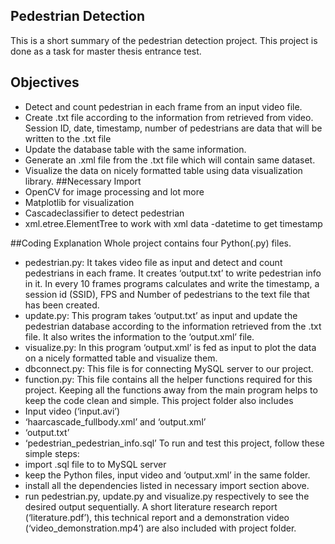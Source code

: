 ## Pedestrian Detection
This is a short summary of the pedestrian detection project. This project is done as a task for master thesis entrance test.
## Objectives
- Detect and count pedestrian in each frame from an input video file.
- Create .txt file according to the information from retrieved from video. Session ID, date, timestamp, number of pedestrians are data that will be written to the .txt file
- Update the database table with the same information.
- Generate an .xml file from the .txt file which will contain same dataset.
- Visualize the data on nicely formatted table using data visualization library.
##Necessary Import
- OpenCV for image processing and lot more
- Matplotlib for visualization
- Cascadeclassifier to detect pedestrian
- xml.etree.ElementTree to work with xml data
-datetime to get timestamp
  
##Coding Explanation
Whole project contains four Python(.py) files.
- pedestrian.py: It takes video file as input and detect and count pedestrians in each frame. It creates ‘output.txt’ to write pedestrian info in it. In every 10 frames programs calculates and write the timestamp, a session id (SSID), FPS and Number of pedestrians to the text file that has been created.
- update.py: This program takes ‘output.txt’ as input and update the pedestrian database according to the information retrieved from the .txt file. It also writes the information to the ‘output.xml’ file.
- visualize.py: In this program ‘output.xml’ is fed as input to plot the data on a nicely formatted table and visualize them.
- dbconnect.py: This file is for connecting MySQL server to our project.
- function.py: This file contains all the helper functions required for this project. Keeping all the functions away from the main program helps to keep the code clean and simple.
This project folder also includes
- Input video (‘input.avi’)
- ‘haarcascade_fullbody.xml’ and ‘output.xml’
- ‘output.txt’
- ‘pedestrian_pedestrian_info.sql’
To run and test this project, follow these simple steps:
- import .sql file to to MySQL server
- keep the Python files, input video and ‘output.xml’ in the same folder.
- install all the dependencies listed in necessary import section above.
- run pedestrian.py, update.py and visualize.py respectively to see the desired output sequentially.
A short literature research report (‘literature.pdf’), this technical report and a demonstration video (‘video_demonstration.mp4’) are also included with project folder.
